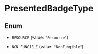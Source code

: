 

# PresentedBadgeType

## Enum


* `RESOURCE` (value: `"Resource"`)

* `NON_FUNGIBLE` (value: `"NonFungible"`)



